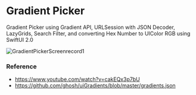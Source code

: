 # Gradient Picker

Gradient Picker using Gradient API, URLSession with JSON Decoder, LazyGrids, Search Filter, and converting Hex Number to UIColor RGB using SwiftUI 2.0

![GradientPickerScreenrecord1](https://user-images.githubusercontent.com/3436468/100981228-7a123900-3581-11eb-9385-ec08737bc7f6.gif)

### Reference

- https://www.youtube.com/watch?v=cakEQx3p7bU
- https://github.com/ghosh/uiGradients/blob/master/gradients.json
